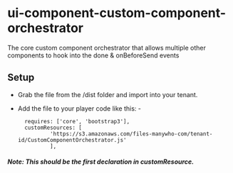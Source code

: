 # ui-component-custom-component-orchestrator
The core custom component orchestrator that allows multiple other components to hook into the done &amp; onBeforeSend events

## Setup

- Grab the file from the /dist folder and import into your tenant.

- Add the file to your player code like this: -

        requires: ['core', 'bootstrap3'],
        customResources: [
                'https://s3.amazonaws.com/files-manywho-com/tenant-id/CustomComponentOrchestrator.js'
                ],


##### Note: This should be the first declaration in customResource.